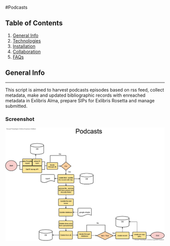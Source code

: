 #Podcasts
## Table of Contents
1. [General Info](#general-info)
2. [Technologies](#technologies)
3. [Installation](#installation)
4. [Collaboration](#collaboration)
5. [FAQs](#faqs)
## General Info
***
This script is aimed to harvest podcasts episodes based on rss feed, collect metadata, make and  updated bibliographic records with enreached metadata in Exlibris Alma, prepare SIPs for Exlibris Rosetta and manage submitted.
### Screenshot
![Image text](/documentation/podcasts.png)
